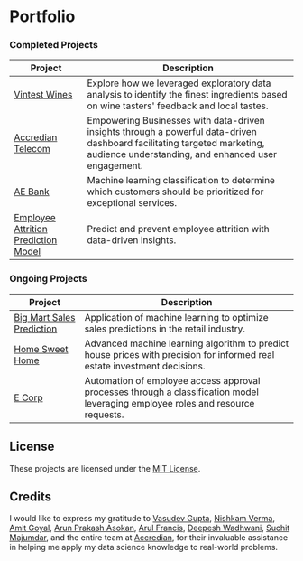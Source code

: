 # Portfolio

### Completed Projects

| Project | Description |
| --- | --- |
| [Vintest Wines](https://github.com/Mihir-Ai-lab/Insaid/tree/main/EDA%20Projects/Vintest%20Wines/README.md) | Explore how we leveraged exploratory data analysis to identify the finest ingredients based on wine tasters' feedback and local tastes. |
| [Accredian Telecom](https://github.com/Mihir-Ai-lab/Insaid/blob/main/EDA%20Projects/Accredian%20Telecom/README.md) | Empowering Businesses with data-driven insights through a powerful data-driven dashboard facilitating targeted marketing, audience understanding, and enhanced user engagement. |
| [AE Bank](https://github.com/Mihir-Ai-lab/Insaid/blob/main/ML%20Projects/AE%20Corp/README.md) | Machine learning classification to determine which customers should be prioritized for exceptional services. |
| [Employee Attrition Prediction Model](https://github.com/Mihir-Ai-lab/Academic-Projects/blob/main/ML%20Projects/ACS/README.md) | Predict and prevent employee attrition with data-driven insights.|

### Ongoing Projects

| Project | Description |
| --- | --- |
| [Big Mart Sales Prediction](https://github.com/Mihir-Ai-lab/Academic-Projects/blob/main/ML%20Projects/Big%20Mart/README.md) | Application of machine learning to optimize sales predictions in the retail industry. |
| [Home Sweet Home](https://github.com/Mihir-Ai-lab/Academic-Projects/blob/main/ML%20Projects/Home%20Sweet%20Home/ReadME.md) | Advanced machine learning algorithm to predict house prices with precision for informed real estate investment decisions. |
| [E Corp](https://github.com/Mihir-Ai-lab/Academic-Projects/blob/main/ML%20Projects/E-corp/ReadME.md) | Automation of employee access approval processes through a classification model leveraging employee roles and resource requests. |

## License

These projects are licensed under the [MIT License](LICENSE).

## Credits

I would like to express my gratitude to [Vasudev Gupta](https://www.linkedin.com/in/vasudev-gupta-562a73168), [Nishkam Verma](https://www.linkedin.com/in/nishkam-verma-2566a868), [Amit Goyal](https://www.linkedin.com/in/amit-goyal-09067467), [Arun Prakash Asokan](https://www.linkedin.com/in/arunprakashasokan), [Arul Francis](https://www.linkedin.com/in/arulfrancis), [Deepesh Wadhwani](https://www.linkedin.com/in/deepesh-wadhwani-5a497027), [Suchit Majumdar](https://www.linkedin.com/in/suchitmajumdar), and the entire team at [Accredian](https://www.linkedin.com/school/insaid/), for their invaluable assistance in helping me apply my data science knowledge to real-world problems.
